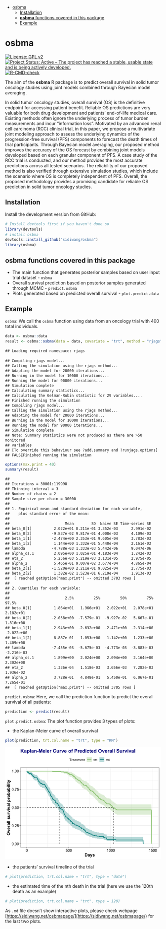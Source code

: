
- [osbma](#osbma)
  - [Installation](#installation)
  - [**osbma** functions covered in this
    package](#osbma-functions-covered-in-this-package)
  - [Example](#example)

# osbma

<!-- badges: start -->

[![License: GPL
v2](https://img.shields.io/badge/License-GPL_v2-blue.svg)](https://www.gnu.org/licenses/old-licenses/gpl-2.0.en.html)
[![Project Status: Active – The project has reached a stable, usable
state and is being actively
developed.](https://www.repostatus.org/badges/latest/active.svg)](https://www.repostatus.org/)
[![R-CMD-check](https://github.com/sidiwang/osbma/actions/workflows/R-CMD-check.yaml/badge.svg)](https://github.com/sidiwang/osbma/actions/workflows/R-CMD-check.yaml)
<!-- badges: end -->

The aim of the **osbma** R package is to predict overall survival in
solid tumor oncology studies using joint models combined through
Bayesian model averaging.

In solid tumor oncology studies, overall survival (OS) is the definitive
endpoint for accessing patient benefit. Reliable OS predictions are very
valuable for both drug development and patients’ end-of-life medical
care. Existing methods often ignore the underlying process of tumor
burden measurements and incur “information loss”. Motivated by an
advanced renal cell carcinoma (RCC) clinical trial, in this paper, we
propose a multivariate joint modeling approach to assess the underlying
dynamics of the progression-free survival (PFS) components to forecast
the death times of trial participants. Through Bayesian model averaging,
our proposed method improves the accuracy of the OS forecast by
combining joint models developed based on each granular component of
PFS. A case study of the RCC trial is conducted, and our method provides
the most accurate predictions across all tested scenarios. The
reliability of our proposed method is also verified through extensive
simulation studies, which include the scenario where OS is completely
independent of PFS. Overall, the proposed methodology provides a
promising candidate for reliable OS prediction in solid tumor oncology
studies.

## Installation

Install the development version from GitHub:

``` r
# Install devtools first if you haven't done so
library(devtools)
# install osbma
devtools::install_github("sidiwang/osbma")
library(osbma)
```

## **osbma** functions covered in this package

- The main function that generates posterior samples based on user input
  trial dataset - `osbma`
- Overall survival prediction based on posterior samples generated
  through MCMC - `predict.osbma`
- Plots generated based on predicted overall survival -
  `plot.predict.data`

## Example

`osbma`: We call the `osbma` function using data from an oncology trial
with 400 total individuals.

``` r
data <- osbma::data
result <- osbma::osbma(data = data, covariate = "trt", method = "rjags")
```

    ## Loading required namespace: rjags

    ## Compiling rjags model...
    ## Calling the simulation using the rjags method...
    ## Adapting the model for 20000 iterations...
    ## Burning in the model for 10000 iterations...
    ## Running the model for 90000 iterations...
    ## Simulation complete
    ## Calculating summary statistics...
    ## Calculating the Gelman-Rubin statistic for 29 variables....
    ## Finished running the simulation
    ## Compiling rjags model...
    ## Calling the simulation using the rjags method...
    ## Adapting the model for 20000 iterations...
    ## Burning in the model for 10000 iterations...
    ## Running the model for 90000 iterations...
    ## Simulation complete
    ## Note: Summary statistics were not produced as there are >50 monitored
    ## variables
    ## [To override this behaviour see ?add.summary and ?runjags.options]
    ## FALSEFinished running the simulation

``` r
options(max.print = 40)
summary(result)
```

    ## 
    ## Iterations = 30001:119998
    ## Thinning interval = 3 
    ## Number of chains = 2 
    ## Sample size per chain = 30000 
    ## 
    ## 1. Empirical mean and standard deviation for each variable,
    ##    plus standard error of the mean:
    ## 
    ##                         Mean        SD  Naive SE Time-series SE
    ## beta_0[1]          2.022e+01 8.211e-01 3.352e-03      2.991e-02
    ## beta_0[2]         -9.837e-02 9.817e-01 4.008e-03      4.109e-03
    ## beta_1[1]         -2.474e+00 2.353e-01 9.605e-04      3.783e-03
    ## beta_1[2]          1.144e+00 1.332e-01 5.440e-04      2.161e-03
    ## lambda            -4.788e-03 1.333e-03 5.442e-06      9.047e-06
    ## alpha_os.1         2.095e+00 1.025e-01 4.183e-04      1.242e-03
    ## eta_2              5.256e-03 5.219e-03 2.131e-05      2.975e-05
    ## alpha_2            5.465e-01 9.007e-02 3.677e-04      4.865e-04
    ## beta_2[1]         -1.520e+00 2.211e-01 9.025e-04      2.775e-03
    ## beta_2[2]          1.382e-02 1.523e-01 6.219e-04      1.913e-03
    ##  [ reached getOption("max.print") -- omitted 3703 rows ]
    ## 
    ## 2. Quantiles for each variable:
    ## 
    ##                         2.5%         25%         50%         75%       97.5%
    ## beta_0[1]          1.864e+01   1.966e+01   2.022e+01   2.078e+01   2.182e+01
    ## beta_0[2]         -2.038e+00  -7.579e-01  -9.927e-02   5.667e-01   1.816e+00
    ## beta_1[1]         -2.943e+00  -2.632e+00  -2.471e+00  -2.314e+00  -2.022e+00
    ## beta_1[2]          8.887e-01   1.053e+00   1.142e+00   1.233e+00   1.409e+00
    ## lambda            -7.455e-03  -5.675e-03  -4.773e-03  -3.883e-03  -2.216e-03
    ## alpha_os.1         1.899e+00   2.024e+00   2.094e+00   2.164e+00   2.302e+00
    ## eta_2              1.336e-04   1.518e-03   3.656e-03   7.282e-03   1.936e-02
    ## alpha_2            3.728e-01   4.848e-01   5.450e-01   6.067e-01   7.265e-01
    ##  [ reached getOption("max.print") -- omitted 3705 rows ]

`predict.osbma`: Here, we call the prediction function to predict the
overall survival of all patients:

``` r
prediction <- predict(result)
```

`plot.predict.osbma`: The plot function provides 3 types of plots: 

- the Kaplan-Meier curve of overall survival

``` r
plot(prediction, trt.col.name = "trt", type = "KM")
```

![](README_files/figure-gfm/unnamed-chunk-4-1.png)<!-- --> 

- the patients’ survival timeline of the trial

``` r
# plot(prediction, trt.col.name = "trt", type = "date")
```

- the estimated time of the nth death in the trial (here we use the
  120th death as an example)

``` r
# plot(prediction, trt.col.name = "trt", type = 120)
```

As `.md` file doesn’t show interactive plots, please check webpage 
[https://sidiwang.net/osbmapage/](https://sidiwang.net/osbmapage/) 
for the last two plots.
